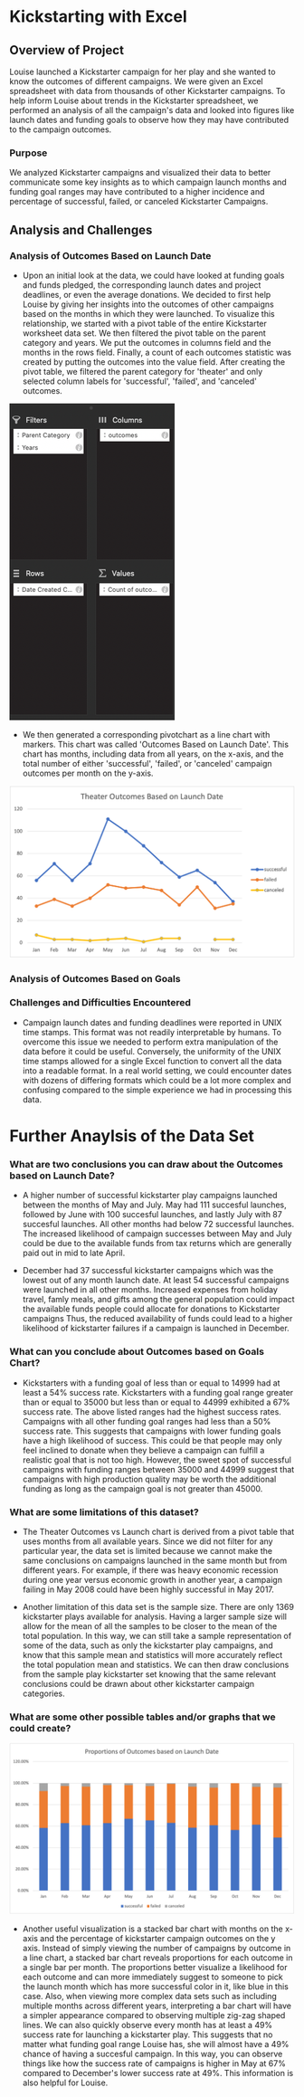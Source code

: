 # Kickstarting with Excel

## Overview of Project

Louise launched a Kickstarter campaign for her play and she wanted to know the outcomes of different campaigns. We were given an Excel spreadsheet with data from thousands of other Kickstarter campaigns. To help inform Louise about trends in the Kickstarter spreadsheet, we performed an analysis of all the campaign's data and looked into figures like launch dates and funding goals to observe how they may have contributed to the campaign outcomes. 
### Purpose

We analyzed Kickstarter campaigns and visualized their data to better communicate some key insights as to which campaign launch months and funding goal ranges may have contributed to a higher incidence and percentage of successful, failed, or canceled Kickstarter Campaigns.
## Analysis and Challenges

### Analysis of Outcomes Based on Launch Date
- Upon an initial look at the data, we could have looked at funding goals and funds pledged, the corresponding launch dates and project deadlines, or even the average donations. We decided to first help Louise by giving her insights into the outcomes of other campaigns based on the months in which they were launched. To visualize this relationship, we started with a pivot table of the entire Kickstarter worksheet data set. We then filtered the pivot table on the parent category and years. We put the outcomes in columns field and the months in the rows field. Finally, a count of each outcomes statistic was created by putting the outcomes into the value field. After creating the pivot table, we filtered the parent category for 'theater' and only selected column labels for 'successful', 'failed', and 'canceled' outcomes.

![PivotTable_Theater_Outcomes](https://github.com/willmino/kickstarter-analysis/blob/main/PivotTable_Theater_Outcomes.png)

- We then generated a corresponding pivotchart as a line chart with markers. This chart was called 'Outcomes Based on Launch Date'. This chart has months, including data from all years, on the x-axis, and the total number of either 'successful', 'failed', or 'canceled' campaign outcomes per month on the y-axis. 

![Theatre_Outcomes_Based_on_Launch_date](https://github.com/willmino/kickstarter-analysis/blob/main/Resources/Theater_Outcomes_vs_Launch.png)




### Analysis of Outcomes Based on Goals

### Challenges and Difficulties Encountered
- Campaign launch dates and funding deadlines were reported in UNIX time stamps. This format was not readily interpretable by humans. To overcome this issue we needed to perform extra manipulation of the data before it could be useful. Conversely, the uniformity of the UNIX time stamps allowed for a single Excel function to convert all the data into a readable format. In a real world setting, we could encounter dates with dozens of differing formats which could be a lot more complex and confusing compared to the simple experience we had in processing this data.

# Further Anaylsis of the Data Set

### What are two conclusions you can draw about the Outcomes based on Launch Date?

- A higher number of successful kickstarter play campaigns launched between the months of May and July. May had 111 succesful launches, followed by June with 100 succesful launches, and lastly July with 87 succesful launches. All other months had below 72 successful launches. The increased likelihood of campaign successes between May and July could be due to the available funds from tax returns which are generally paid out in mid to late April.

- December had 37 successful kickstarter campaigns which was the lowest out of any month launch date. At least 54 successful campaigns were launched in all other months. Increased expenses from holiday travel, famly meals, and gifts among the general population could impact the available funds people could allocate for donations to Kickstarter campaigns Thus, the reduced availability of funds could lead to a higher likelihood of kickstarter failures if a campaign is launched in December.

### What can you conclude about Outcomes based on Goals Chart?

- Kickstarters with a funding goal of less than or equal to 14999 had at least a 54% success rate. Kickstarters with a funding goal range greater than or equal to 35000 but less than or equal to 44999 exhibited a 67% success rate. The above listed ranges had the highest success rates. Campaigns with all other funding goal ranges had less than a 50% success rate. This suggests that campaigns with lower funding goals have a high likelihood of success. This could be that people may only feel inclined to donate when they believe a campaign can fulfill a realistic goal that is not too high. However, the sweet spot of successful campaigns with funding ranges between 35000 and 44999 suggest that campaigns with high production quality may be worth the additional funding as long as the campaign goal is not greater than 45000.

### What are some limitations of this dataset?

- The Theater Outcomes vs Launch chart is derived from a pivot table that uses months from all available years. Since we did not filter for any particular year, the data set is limited because we cannot make the same conclusions on campaigns launched in the same month but from different years. For example, if there was heavy economic recession during one year versus economic growth in another year, a campaign failing in May 2008 could have been highly successful in May 2017.

- Another limitation of this data set is the sample size. There are only 1369 kickstarter plays available for analysis. Having a larger sample size will allow for the mean of all the samples to be closer to the mean of the total population. In this way, we can still take a sample representation of some of the data, such as only the kickstarter play campaigns, and know that this sample mean and statistics will more accurately reflect the total population mean and statistics. We can then draw conclusions from the sample play kickstarter set knowing that the same relevant conclusions could be drawn about other kickstarter campaign categories.

### What are some other possible tables and/or graphs that we could create?

![Proportion_of_Outcomes_by_Launch_Date](https://github.com/willmino/kickstarter-analysis/blob/main/Proportion_of_Outcomes_by_Launch_Date.png)

- Another useful visualization is a stacked bar chart with months on the x-axis and the percentage of kickstarter campaign outcomes on the y axis. Instead of simply viewing the number of campaigns by outcome in a line chart, a stacked bar chart reveals proportions for each outcome in a single bar per month. The proportions better visualize a likelihood for each outcome and can more immediately suggest to someone to pick the launch month which has more successful color in it, like blue in this case. Also, when viewing more complex data sets such as including multiple months across different years, interpreting a bar chart will have a simpler appearance compared to observing multiple zig-zag shaped lines. We can also quickly observe every month has at least a 49% success rate for launching a kickstarter play. This suggests that no matter what funding goal range Louise has, she will almost have a 49% chance of having a succesful campaign. In this way, you can observe things like how the success rate of campaigns is higher in May at 67% compared to December's lower success rate at 49%. This information is also helpful for Louise.




